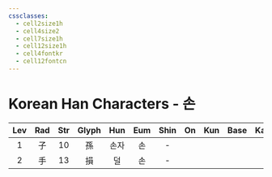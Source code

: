 ```yaml
---
cssclasses:
  - cell2size1h
  - cell4size2
  - cell7size1h
  - cell12size1h
  - cell4fontkr
  - cell12fontcn
---
```


# Korean Han Characters - 손

| Lev | Rad | Str | Glyph | Hun | Eum | Shin | On  | Kun | Base | Kana | Simp | Man | Can | Viet |
| :-: | :-: | :-: | :---: | :-: | :-: | :--: | :-: | :-: | :--: | :--: | :--: | :-: | :-: | :--: |
|  1  |  子  | 10  |   孫   | 손자  |  손  |  -   |     |     |      |      |  -   |     |     |      |
|  2  |  手  | 13  |   損   |  덜  |  손  |  -   |     |     |      |      |  -   |     |     |      |
